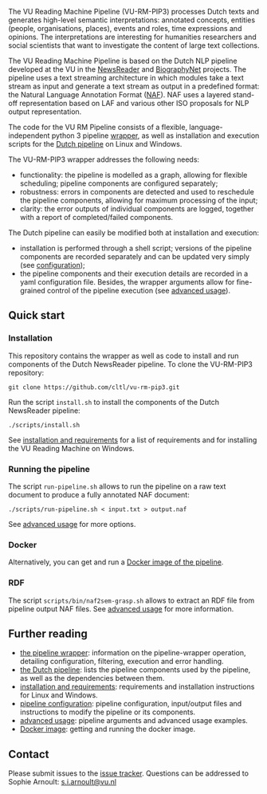 The VU Reading Machine Pipeline (VU-RM-PIP3) processes Dutch texts and generates high-level semantic interpretations: annotated concepts, entities (people, organisations, places), events and roles, time expressions and opinions. The interpretations are interesting for humanities researchers and social scientists that want to investigate the content of large text collections. 

The VU Reading Machine Pipeline is based on the Dutch NLP pipeline developed at the VU in the [NewsReader](http://www.newsreader-project.eu/) and [BiographyNet](http://www.biographynet.nl) projects. The pipeline uses a text streaming architecture in which modules take a text stream as input and generate a text stream as output in a predefined format: the Natural Language Annotation Format ([NAF](https://github.com/newsreader/NAF)). NAF uses a layered stand-off representation based on LAF and various other ISO proposals for NLP output representation.

The code for the VU RM Pipeline consists of a flexible, language-independent python 3 pipeline [wrapper](https://github.com/cltl/vu-rm-pip3/blob/master/docs/operation.md), as well as installation and execution scripts for the [Dutch pipeline](https://github.com/cltl/vu-rm-pip3/blob/master/docs/newsreader.md) on Linux and Windows. 

The VU-RM-PIP3 wrapper addresses the following needs:

- functionality: the pipeline is modelled as a graph, allowing for flexible scheduling; pipeline components are configured separately;
- robustness: errors in components are detected and used to reschedule the pipeline components, allowing for maximum processing of the input;
- clarity: the error outputs of individual components are logged, together with a report of completed/failed components.

The Dutch pipeline can easily be modified both at installation and execution:

- installation is performed through a shell script; versions of the pipeline components are recorded separately and can be updated very simply (see [configuration](https://github.com/cltl/vu-rm-pip3/blob/master/docs/configuration.md));
- the pipeline components and their execution details are recorded in a yaml configuration file. Besides, the wrapper arguments allow for fine-grained control of the pipeline execution (see [advanced usage](https://github.com/cltl/vu-rm-pip3/blob/master/docs/usage.md)). 


## Quick start
### Installation
This repository contains the wrapper as well as code to install and run components of the Dutch NewsReader pipeline. To clone the VU-RM-PIP3 repository:
   
    git clone https://github.com/cltl/vu-rm-pip3.git

Run the script `install.sh` to install the components of the Dutch NewsReader pipeline: 

    ./scripts/install.sh

See [installation and requirements](https://github.com/cltl/vu-rm-pip3/blob/master/docs/installation.md) for a list of requirements and for installing the VU Reading Machine on Windows.

### Running the pipeline
The script `run-pipeline.sh` allows to run the pipeline on a raw text document to produce a fully annotated NAF document:
    
    ./scripts/run-pipeline.sh < input.txt > output.naf

See [advanced usage](https://github.com/cltl/vu-rm-pip3/blob/master/docs/usage.md) for more options.

### Docker 
Alternatively, you can get and run a [Docker image of the pipeline](https://github.com/cltl/vu-rm-pip3/blob/master/docs/docker.md).

### RDF
The script `scripts/bin/naf2sem-grasp.sh` allows to extract an RDF file from pipeline output NAF files. See [advanced usage](https://github.com/cltl/vu-rm-pip3/blob/master/docs/installation.md) for more information.

## Further reading

- [the pipeline wrapper](https://github.com/cltl/vu-rm-pip3/blob/master/docs/operation.md): information on the pipeline-wrapper operation, detailing configuration, filtering, execution and error handling.
- [the Dutch pipeline](https://github.com/cltl/vu-rm-pip3/blob/master/docs/newsreader.md): lists the pipeline components used by the pipeline, as well as the dependencies between them.
- [installation and requirements](https://github.com/cltl/vu-rm-pip3/blob/master/docs/installation.md): requirements and installation instructions for Linux and Windows.
- [pipeline configuration](https://github.com/cltl/vu-rm-pip3/blob/master/docs/configuration.md): pipeline configuration, input/output files and instructions to modify the pipeline or its components.
- [advanced usage](https://github.com/cltl/vu-rm-pip3/blob/master/docs/usage.md): pipeline arguments and advanced usage examples.
- [Docker image](https://github.com/cltl/vu-rm-pip3/blob/master/docs/docker.md): getting and running the docker image.

## Contact

Please submit issues to the [issue tracker](https://github.com/cltl/vu-rm-pip3/issues).
Questions can be addressed to Sophie Arnoult: s.i.arnoult@vu.nl



